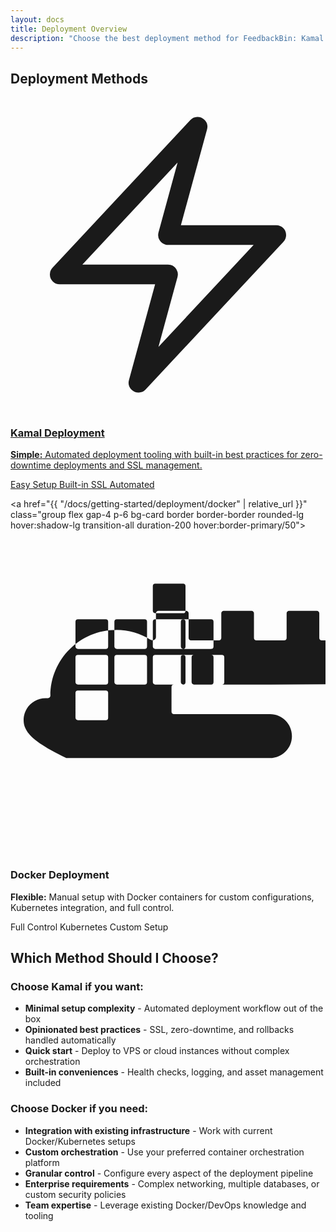 ```yaml
---
layout: docs
title: Deployment Overview
description: "Choose the best deployment method for FeedbackBin: Kamal for zero-downtime deployments or Docker for custom setups."
---
```


## Deployment Methods

<div class="grid grid-cols-1 md:grid-cols-2 gap-6 my-8">
  <a href="{{ "/docs/getting-started/deployment/kamal" | relative_url }}" class="group flex gap-4 p-6 bg-card border border-border rounded-lg hover:shadow-lg transition-all duration-200 hover:border-primary/50">
    <div class="w-12 h-12 bg-primary/10 rounded-lg flex items-center justify-center group-hover:bg-primary/20 transition-colors flex-shrink-0 mt-8">
      <svg class="w-6 h-6 text-primary" fill="none" viewBox="0 0 24 24" stroke-width="1.5" stroke="currentColor">
        <path stroke-linecap="round" stroke-linejoin="round" d="M3.75 13.5l10.5-11.25L12 10.5h8.25L9.75 21.75 12 13.5H3.75z" />
      </svg>
    </div>
    <div>
      <h3 class="text-lg font-semibold mb-2 group-hover:text-primary transition-colors">Kamal Deployment</h3>
      <p class="text-muted-foreground text-sm leading-relaxed">
        <strong>Simple:</strong> Automated deployment tooling with built-in best practices for zero-downtime deployments and SSL management.
      </p>
    <div class="mt-4">
      <div class="flex flex-wrap gap-2">
        <span class="px-2 py-1 bg-green-100 text-green-800 text-xs rounded-full">Easy Setup</span>
        <span class="px-2 py-1 bg-blue-100 text-blue-800 text-xs rounded-full">Built-in SSL</span>
        <span class="px-2 py-1 bg-purple-100 text-purple-800 text-xs rounded-full">Automated</span>
      </div>
    </div>
    </div>
  </a>

  <a href="{{ "/docs/getting-started/deployment/docker" | relative_url }}" class="group flex gap-4 p-6 bg-card border border-border rounded-lg hover:shadow-lg transition-all duration-200 hover:border-primary/50">
    <div class="w-12 h-12 bg-primary/10 rounded-lg flex items-center justify-center group-hover:bg-primary/20 transition-colors flex-shrink-0 mt-8">
      <svg class="w-6 h-6 text-primary" fill="currentColor" viewBox="0 0 24 24">
        <path d="M13.983 11.078h2.119a.186.186 0 00.186-.185V9.006a.186.186 0 00-.186-.186h-2.119a.185.185 0 00-.185.185v1.888c0 .102.083.185.185.185m-2.954-5.43h2.118a.186.186 0 00.186-.186V3.574a.186.186 0 00-.186-.185h-2.118a.185.185 0 00-.185.185v1.888c0 .102.083.185.185.186m0 2.716h2.118a.187.187 0 00.186-.186V6.29a.186.186 0 00-.186-.185h-2.118a.185.185 0 00-.185.185v1.888c0 .102.083.185.185.186m-2.93 0h2.12a.186.186 0 00.184-.186V6.29a.185.185 0 00-.185-.185H8.1a.185.185 0 00-.185.185v1.888c0 .102.083.185.185.186m-2.964 0h2.119a.186.186 0 00.185-.186V6.29a.185.185 0 00-.185-.185H5.136a.186.186 0 00-.186.185v1.888c0 .102.084.185.186.186m5.893 2.715h2.118a.186.186 0 00.186-.185V9.006a.186.186 0 00-.186-.186h-2.118a.185.185 0 00-.185.185v1.888c0 .102.083.185.185.185m-2.93 0h2.12a.185.185 0 00.184-.185V9.006a.185.185 0 00-.184-.186h-2.12a.185.185 0 00-.184.185v1.888c0 .102.083.185.185.185m-2.964 0h2.119a.185.185 0 00.185-.185V9.006a.185.185 0 00-.184-.186h-2.12a.186.186 0 00-.186.186v1.887c0 .102.084.185.186.185m0 2.715h2.119a.185.185 0 00.185-.185v-1.888a.185.185 0 00-.184-.185h-2.12a.185.185 0 00-.185.185v1.888c0 .102.084.185.186.185m8.027-2.715h2.118a.186.186 0 00.186-.185V9.006a.186.186 0 00-.186-.186h-2.118a.186.186 0 00-.186.186v1.887c0 .102.084.185.186.185m2.118-2.715a.186.186 0 00.186-.186V6.29a.185.185 0 00-.186-.185h-2.118a.186.186 0 00-.186.185v1.888c0 .102.084.185.186.186h2.118zm4.49 2.715h-7.32a.185.185 0 00-.185.185v1.888c0 .102.083.185.185.185h7.32c.924 0 1.67.746 1.67 1.67 0 .924-.746 1.67-1.67 1.67h-15.52C1.746 15.457 1 14.711 1 13.787c0-.924.746-1.67 1.67-1.67h.185c.102 0 .185-.083.185-.185 0-2.772 2.248-5.02 5.02-5.02.924 0 1.848.264 2.587.742.185.12.435.024.435-.185V5.647c0-.102.083-.185.185-.185h2.119c.102 0 .185.083.185.185v1.888c0 .102.083.185.185.185h2.119c.102 0 .185-.083.185-.185V5.647c0-.102.083-.185.185-.185h2.119c.102 0 .185.083.185.185v1.888c0 .102.083.185.185.185h2.119c.102 0 .185-.083.185-.185V5.647c0-.102.083-.185.185-.185h2.119c.102 0 .185.083.185.185v1.888c0 .102.083.185.185.185h.924c.924 0 1.67.746 1.67 1.67 0 .924-.746 1.67-1.67 1.67z"/>
      </svg>
    </div>
    <div>
      <h3 class="text-lg font-semibold mb-2 group-hover:text-primary transition-colors">Docker Deployment</h3>
      <p class="text-muted-foreground text-sm leading-relaxed">
        <strong>Flexible:</strong> Manual setup with Docker containers for custom configurations, Kubernetes integration, and full control.
      </p>
    <div class="mt-4">
      <div class="flex flex-wrap gap-2">
        <span class="px-2 py-1 bg-orange-100 text-orange-800 text-xs rounded-full">Full Control</span>
        <span class="px-2 py-1 bg-indigo-100 text-indigo-800 text-xs rounded-full">Kubernetes</span>
        <span class="px-2 py-1 bg-gray-100 text-gray-800 text-xs rounded-full">Custom Setup</span>
      </div>
    </div>
    </div>
  </a>
</div>

## Which Method Should I Choose?

### Choose Kamal if you want:

- **Minimal setup complexity** - Automated deployment workflow out of the box
- **Opinionated best practices** - SSL, zero-downtime, and rollbacks handled automatically
- **Quick start** - Deploy to VPS or cloud instances without complex orchestration
- **Built-in conveniences** - Health checks, logging, and asset management included

### Choose Docker if you need:

- **Integration with existing infrastructure** - Work with current Docker/Kubernetes setups
- **Custom orchestration** - Use your preferred container orchestration platform
- **Granular control** - Configure every aspect of the deployment pipeline
- **Enterprise requirements** - Complex networking, multiple databases, or custom security policies
- **Team expertise** - Leverage existing Docker/DevOps knowledge and tooling